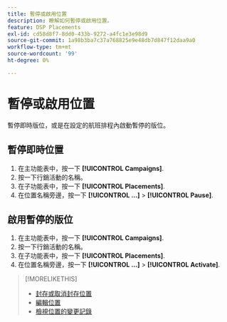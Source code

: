 ```yaml
---
title: 暫停或啟用位置
description: 瞭解如何暫停或啟用位置。
feature: DSP Placements
exl-id: cd58d8f7-8dd0-433b-9272-a4fc1e3e98d9
source-git-commit: 1a98b3ba7c37a768825e9e48db7d847f12daa9a0
workflow-type: tm+mt
source-wordcount: '99'
ht-degree: 0%

---
```


# 暫停或啟用位置

暫停即時版位，或是在設定的航班排程內啟動暫停的版位。

## 暫停即時位置

1. 在主功能表中，按一下 **[!UICONTROL Campaigns]**.
1. 按一下行銷活動的名稱。
1. 在子功能表中，按一下 **[!UICONTROL Placements]**.
1. 在位置名稱旁邊，按一下  **[!UICONTROL ...]** > **[!UICONTROL Pause]**.

## 啟用暫停的版位

1. 在主功能表中，按一下 **[!UICONTROL Campaigns]**.
1. 按一下行銷活動的名稱。
1. 在子功能表中，按一下 **[!UICONTROL Placements]**.
1. 在位置名稱旁邊，按一下  **[!UICONTROL ...]** > **[!UICONTROL Activate]**.

>[!MORELIKETHIS]
>
>* [封存或取消封存位置](placement-archive-unarchive.md)
>* [編輯位置](placement-edit.md)
>* [檢視位置的變更記錄](placement-change-log.md)

